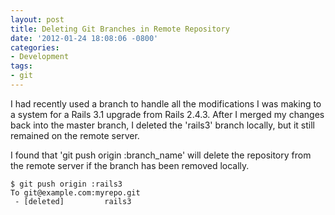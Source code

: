 ```yaml
---
layout: post
title: Deleting Git Branches in Remote Repository
date: '2012-01-24 18:08:06 -0800'
categories:
- Development
tags:
- git
---
```


I had recently used a branch to handle all the modifications I was making to a
system for a Rails 3.1 upgrade from Rails 2.4.3. After I merged my changes
back into the master branch, I deleted the 'rails3' branch locally, but it
still remained on the remote server.

I found that 'git push origin :branch_name' will delete the repository from
the remote server if the branch has been removed locally.

``` shell
$ git push origin :rails3
To git@example.com:myrepo.git
 - [deleted]         rails3
```
